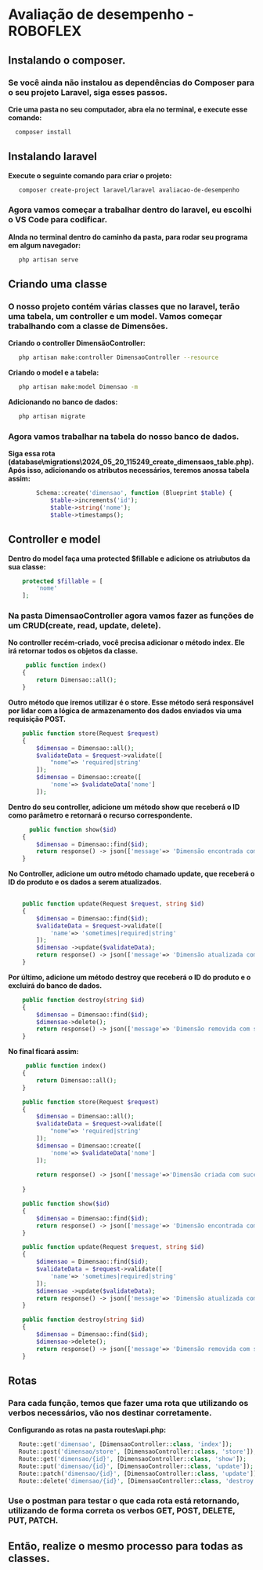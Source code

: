 # Avaliação de desempenho - ROBOFLEX

## Instalando o composer.
### Se você ainda não instalou as dependências do Composer para o seu projeto Laravel, siga esses passos.
**Crie uma pasta no seu computador, abra ela no terminal, e execute esse comando:**
 ```sh
   composer install
   ```

## Instalando laravel
 **Execute o seguinte comando para criar o projeto:**
```sh
   composer create-project laravel/laravel avaliacao-de-desempenho
   ```
### Agora vamos começar a trabalhar dentro do laravel, eu escolhi o VS Code para codificar.
 **AInda no terminal dentro do caminho da pasta, para rodar seu programa em algum navegador:**
```sh
   php artisan serve
   ```

## Criando uma classe
### O nosso projeto contém várias classes que no laravel, terão uma tabela, um controller e um model. Vamos começar trabalhando com a classe de Dimensões.
**Criando o controller DimensãoController:**
```sh
   php artisan make:controller DimensaoController --resource
   ```
**Criando o model e a tabela:**
```sh
   php artisan make:model Dimensao -m
   ```
**Adicionando no banco de dados:**
```sh
   php artisan migrate
   ```
### Agora vamos trabalhar na tabela do nosso banco de dados. 
**Siga essa rota (database\migrations\2024_05_20_115249_create_dimensaos_table.php). Após isso, adicionando os atributos necessários, teremos anossa tabela assim:**
~~~php
        Schema::create('dimensao', function (Blueprint $table) {
            $table->increments('id');
            $table->string('nome');
            $table->timestamps();
   ~~~

## Controller e model
**Dentro do model faça uma protected $fillable e adicione os atriubutos da sua classe:**
```php
    protected $fillable = [
        'nome'
    ];
   ```

### Na pasta DimensaoController agora vamos fazer as funções de um CRUD(create, read, update, delete).
**No controller recém-criado, você precisa adicionar o método index. Ele irá retornar todos os objetos da classe.**
```php
     public function index()
    {
        return Dimensao::all();
    }

```

**Outro método que iremos utilizar é o store. Esse método será responsável por lidar com a lógica de armazenamento dos dados enviados via uma requisição POST.**
```php
    public function store(Request $request)
    {
        $dimensao = Dimensao::all();
        $validateData = $request->validate([
            "nome"=> 'required|string'
        ]);
        $dimensao = Dimensao::create([
            'nome'=> $validateData['nome']
        ]);
```

**Dentro do seu controller, adicione um método show que receberá o ID como parâmetro e retornará o recurso correspondente.**
```php
      public function show($id)
    {
        $dimensao = Dimensao::find($id);
        return response() -> json(['message'=> 'Dimensão encontrada com sucesso!', 'dimensao'=> $dimensao], 200);
    }
```

**No Controller, adicione um outro método chamado update, que receberá o ID do produto e os dados a serem atualizados.**
```php
     
    public function update(Request $request, string $id)
    {
        $dimensao = Dimensao::find($id);
        $validateData = $request->validate([
            'name'=> 'sometimes|required|string'
        ]);
        $dimensao ->update($validateData);
        return response() -> json(['message'=> 'Dimensão atualizada com sucesso!', 'dimensao'=> $dimensao], 200);
    }
```

**Por último, adicione um método destroy que receberá o ID do produto e o excluirá do banco de dados.**
```php
    public function destroy(string $id)
    {
        $dimensao = Dimensao::find($id);
        $dimensao->delete();
        return response() -> json(['message'=> 'Dimensão removida com sucesso!','dimensao'=> $dimensao], 200);
    }
```

**No final ficará assim:**
```php
     public function index()
    {
        return Dimensao::all();
    }

    public function store(Request $request)
    {
        $dimensao = Dimensao::all();
        $validateData = $request->validate([
            "nome"=> 'required|string'
        ]);
        $dimensao = Dimensao::create([
            'nome'=> $validateData['nome']
        ]);
        
        return response() -> json(['message'=>'Dimensão criada com sucesso!', 'nome' => $dimensao], 200);
        
    }

    public function show($id)
    {
        $dimensao = Dimensao::find($id);
        return response() -> json(['message'=> 'Dimensão encontrada com sucesso!', 'dimensao'=> $dimensao], 200);
    }

    public function update(Request $request, string $id)
    {
        $dimensao = Dimensao::find($id);
        $validateData = $request->validate([
            'name'=> 'sometimes|required|string'
        ]);
        $dimensao ->update($validateData);
        return response() -> json(['message'=> 'Dimensão atualizada com sucesso!', 'dimensao'=> $dimensao], 200);
    }

    public function destroy(string $id)
    {
        $dimensao = Dimensao::find($id);
        $dimensao->delete();
        return response() -> json(['message'=> 'Dimensão removida com sucesso!','dimensao'=> $dimensao], 200);
    }
   ```
## Rotas
### Para cada função, temos que fazer uma rota que utilizando os verbos necessários, vão nos destinar corretamente.
**Configurando as rotas na pasta routes\api.php:**
```php
   Route::get('dimensao', [DimensaoController::class, 'index']);
   Route::post('dimensao/store', [DimensaoController::class, 'store']);
   Route::get('dimensao/{id}', [DimensaoController::class, 'show']);
   Route::put('dimensao/{id}', [DimensaoController::class, 'update']);
   Route::patch('dimensao/{id}', [DimensaoController::class, 'update']);
   Route::delete('dimensao/{id}', [DimensaoController::class, 'destroy']);
```
### Use o postman para testar o que cada rota está retornando, utilizando de forma correta os verbos GET, POST, DELETE, PUT, PATCH.
## Então, realize o mesmo processo para todas as classes.





